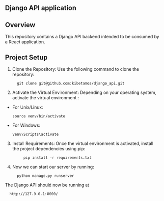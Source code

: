 
## Django API application

## Overview

This repository contains a Django API backend intended to be consumed by a React application.

## Project Setup

1. Clone the Repository: Use the following command to clone the repository:
   
         git clone git@github.com:kibetamos/django_api.git


3. Activate the Virtual Environment: Depending on your operating system, activate the virtual environment :

- For Unix/Linux:
  ```
  source venv/bin/activate
  ```

- For Windows:
  ```
  venv\Scripts\activate
  ```

3. Install Requirements: Once the virtual environment is activated, install the project dependencies using pip:

            pip install -r requirements.txt

4. Now we can start our server by running:

         python manage.py runserver

The Django API should now be running at 

      http://127.0.0.1:8000/

